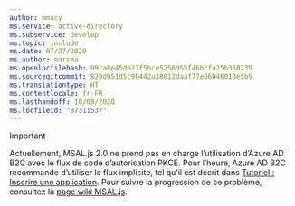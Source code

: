 ```yaml
---
author: mmacy
ms.service: active-directory
ms.subservice: develop
ms.topic: include
ms.date: 07/27/2020
ms.author: marsma
ms.openlocfilehash: 99ca8e45da27f5bce5258d55f46bcfa25b358239
ms.sourcegitcommit: 829d951d5c90442a38012daaf77e86046018e5b9
ms.translationtype: HT
ms.contentlocale: fr-FR
ms.lasthandoff: 10/09/2020
ms.locfileid: "87311537"
---
```

> [!IMPORTANT]
> Actuellement, MSAL.js 2.0 ne prend pas en charge l’utilisation d’Azure AD B2C avec le flux de code d’autorisation PKCE. Pour l’heure, Azure AD B2C recommande d’utiliser le flux implicite, tel qu’il est décrit dans [Tutoriel : Inscrire une application][implicit-flow]. Pour suivre la progression de ce problème, consultez la [page wiki MSAL.js][msal-wiki].

[github-issue]: https://github.com/AzureAD/microsoft-authentication-library-for-js/issues/1795
[implicit-flow]: ../articles/active-directory-b2c/tutorial-register-applications.md
[msal-wiki]: https://github.com/AzureAD/microsoft-authentication-library-for-js/wiki/MSAL-browser-B2C-CORS-issue
